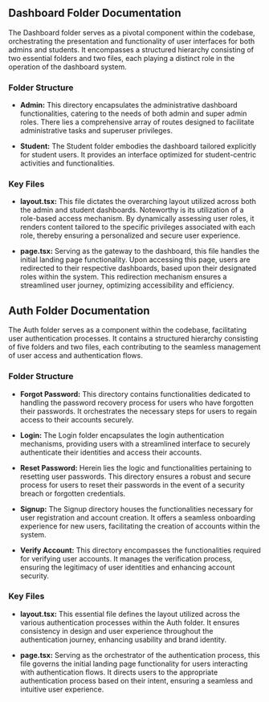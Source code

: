 ## Dashboard Folder Documentation

The Dashboard folder serves as a pivotal component within the codebase, orchestrating the presentation and functionality of user interfaces for both admins and students. It encompasses a structured hierarchy consisting of two essential folders and two files, each playing a distinct role in the operation of the dashboard system.

### Folder Structure

- **Admin:** This directory encapsulates the administrative dashboard functionalities, catering to the needs of both admin and super admin roles. There lies a comprehensive array of routes designed to facilitate administrative tasks and superuser privileges.

- **Student:** The Student folder embodies the dashboard tailored explicitly for student users. It provides an interface optimized for student-centric activities and functionalities.

### Key Files

- **layout.tsx:** This file dictates the overarching layout utilized across both the admin and student dashboards. Noteworthy is its utilization of a role-based access mechanism. By dynamically assessing user roles, it renders content tailored to the specific privileges associated with each role, thereby ensuring a personalized and secure user experience.

- **page.tsx:** Serving as the gateway to the dashboard, this file handles the initial landing page functionality. Upon accessing this page, users are redirected to their respective dashboards, based upon their designated roles within the system. This redirection mechanism ensures a streamlined user journey, optimizing accessibility and efficiency.

## Auth Folder Documentation

The Auth folder serves as a component within the codebase, facilitating user authentication processes. It contains a structured hierarchy consisting of five folders and two files, each contributing to the seamless management of user access and authentication flows.

### Folder Structure

- **Forgot Password:** This directory contains functionalities dedicated to handling the password recovery process for users who have forgotten their passwords. It orchestrates the necessary steps for users to regain access to their accounts securely.

- **Login:** The Login folder encapsulates the login authentication mechanisms, providing users with a streamlined interface to securely authenticate their identities and access their accounts.

- **Reset Password:** Herein lies the logic and functionalities pertaining to resetting user passwords. This directory ensures a robust and secure process for users to reset their passwords in the event of a security breach or forgotten credentials.

- **Signup:** The Signup directory houses the functionalities necessary for user registration and account creation. It offers a seamless onboarding experience for new users, facilitating the creation of accounts within the system.

- **Verify Account:** This directory encompasses the functionalities required for verifying user accounts. It manages the verification process, ensuring the legitimacy of user identities and enhancing account security.

### Key Files

- **layout.tsx:** This essential file defines the layout utilized across the various authentication processes within the Auth folder. It ensures consistency in design and user experience throughout the authentication journey, enhancing usability and brand identity.

- **page.tsx:** Serving as the orchestrator of the authentication process, this file governs the initial landing page functionality for users interacting with authentication flows. It directs users to the appropriate authentication process based on their intent, ensuring a seamless and intuitive user experience.
